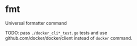 # fmt
Universal formatter command

TODO: pass `./docker_cli*_test.go` tests and use github.com/docker/docker/client instead of `docker` command.

